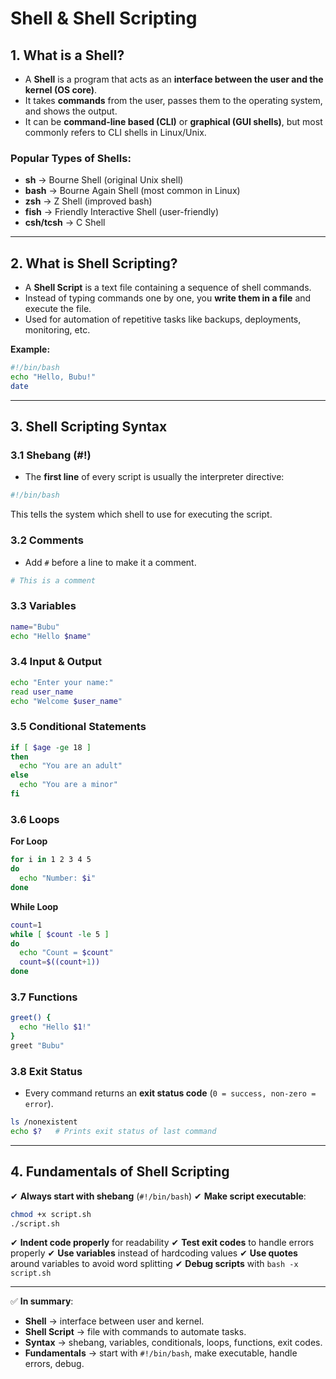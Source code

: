 # Shell & Shell Scripting

## 1. What is a Shell?

* A **Shell** is a program that acts as an **interface between the user and the kernel (OS core)**.
* It takes **commands** from the user, passes them to the operating system, and shows the output.
* It can be **command-line based (CLI)** or **graphical (GUI shells)**, but most commonly refers to CLI shells in Linux/Unix.

### Popular Types of Shells:

* **sh** → Bourne Shell (original Unix shell)
* **bash** → Bourne Again Shell (most common in Linux)
* **zsh** → Z Shell (improved bash)
* **fish** → Friendly Interactive Shell (user-friendly)
* **csh/tcsh** → C Shell

---

## 2. What is Shell Scripting?

* A **Shell Script** is a text file containing a sequence of shell commands.
* Instead of typing commands one by one, you **write them in a file** and execute the file.
* Used for automation of repetitive tasks like backups, deployments, monitoring, etc.

**Example:**

```bash
#!/bin/bash
echo "Hello, Bubu!"
date
```

---

## 3. Shell Scripting Syntax

### 3.1 Shebang (#!)

* The **first line** of every script is usually the interpreter directive:

```bash
#!/bin/bash
```

This tells the system which shell to use for executing the script.

### 3.2 Comments

* Add `#` before a line to make it a comment.

```bash
# This is a comment
```

### 3.3 Variables

```bash
name="Bubu"
echo "Hello $name"
```

### 3.4 Input & Output

```bash
echo "Enter your name:"
read user_name
echo "Welcome $user_name"
```

### 3.5 Conditional Statements

```bash
if [ $age -ge 18 ]
then
  echo "You are an adult"
else
  echo "You are a minor"
fi
```

### 3.6 Loops

**For Loop**

```bash
for i in 1 2 3 4 5
do
  echo "Number: $i"
done
```

**While Loop**

```bash
count=1
while [ $count -le 5 ]
do
  echo "Count = $count"
  count=$((count+1))
done
```

### 3.7 Functions

```bash
greet() {
  echo "Hello $1!"
}
greet "Bubu"
```

### 3.8 Exit Status

* Every command returns an **exit status code** (`0 = success, non-zero = error`).

```bash
ls /nonexistent
echo $?   # Prints exit status of last command
```

---

## 4. Fundamentals of Shell Scripting

✔ **Always start with shebang** (`#!/bin/bash`)
✔ **Make script executable**:

```bash
chmod +x script.sh
./script.sh
```

✔ **Indent code properly** for readability
✔ **Test exit codes** to handle errors properly
✔ **Use variables** instead of hardcoding values
✔ **Use quotes** around variables to avoid word splitting
✔ **Debug scripts** with `bash -x script.sh`

---

✅ **In summary**:

* **Shell** → interface between user and kernel.
* **Shell Script** → file with commands to automate tasks.
* **Syntax** → shebang, variables, conditionals, loops, functions, exit codes.
* **Fundamentals** → start with `#!/bin/bash`, make executable, handle errors, debug.
